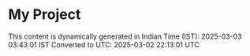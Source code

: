 # My Project

This content is dynamically generated in Indian Time (IST): 2025-03-03 03:43:01 IST
Converted to UTC: 2025-03-02 22:13:01 UTC

